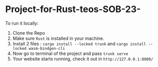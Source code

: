 # Project-for-Rust-teos-SOB-23-
To run it locally:
1) Clone the Repo
2) Make sure `Rust` is installed in your machine.
3) Install 2 files : `cargo install --locked trunk` and `cargo install --locked wasm-bindgen-cli`
4) Now go to terminal of the project and pass `trunk serve`
5) Your website starts running, check it out in `http://127.0.0.1:8080/`
